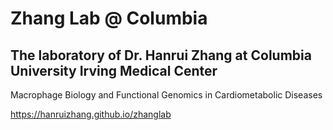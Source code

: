 # Zhang Lab @ Columbia

## The laboratory of Dr. Hanrui Zhang at Columbia University Irving Medical Center

Macrophage Biology and Functional Genomics in Cardiometabolic Diseases

https://hanruizhang.github.io/zhanglab

